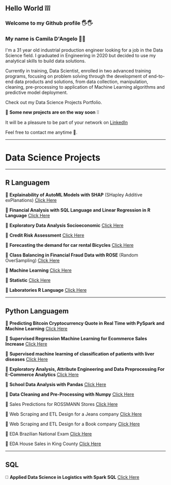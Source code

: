## Hello World :grey_exclamation::grey_exclamation::grey_exclamation:


### Welcome to my Github profile :raised_hand_with_fingers_splayed::raised_hand_with_fingers_splayed:


### My name is Camila D'Angelo :woman_office_worker:

I'm a 31 year old industrial production engineer looking for a job in the Data Science field.
I graduated in Engineering in 2020 but decided to use my analytical skills to build data solutions.

Currently in training, Data Scientist, enrolled in two advanced training programs, focusing on problem solving through the development of end-to-end data products and solutions, from data collection, manipulation, cleaning, pre-processing to application of Machine Learning algorithms and predictive model deployment.

Check out my Data Science Projects Portfolio.

:rocket: **Some new projects are on the way soon** :grey_exclamation::grey_exclamation:

It will be a pleasure to be part of your network on [LinkedIn](https://www.linkedin.com/in/camiladangelotempesta/)

Feel free to contact me anytime 🙂.

***
# Data Science Projects
***
## **R Languagem**

:small_blue_diamond: **Explainability of AutoML Models with SHAP** (SHapley Additive exPlanations) [Click Here](https://github.com/camila-dangelo-tempesta/shapley_additive_exPlanations)

:small_blue_diamond: **Financial Analysis with SQL Language and Linear Regression in R Language** [Click Here](https://github.com/camila-dangelo-tempesta/hospital_cost_report_public_use_file)

:small_blue_diamond: **Exploratory Data Analysis Socioeconomic** [Click Here](https://github.com/camila-dangelo-tempesta/world_happiness-_report)

:small_blue_diamond: **Credit Risk Assessment** [Click Here](https://github.com/camila-dangelo-tempesta/german_credit_data)

:small_blue_diamond: **Forecasting the demand for car rental Bicycles** [Click Here](https://github.com/camila-dangelo-tempesta/bikeshare_capital_rental_forecast)

:small_blue_diamond: **Class Balancing in Financial Fraud Data with ROSE**  (Random OverSampling) [Click Here](https://github.com/camila-dangelo-tempesta/credit_card_fraud_detection)

:small_blue_diamond: **Machine Learning** [Click Here](https://github.com/camila-dangelo-tempesta/Machine_Learning)

:small_blue_diamond: **Statistic** [Click Here](https://github.com/camila-dangelo-tempesta/Statistic)

:small_blue_diamond: **Laboratories R Language** [Click Here](https://github.com/camila-dangelo-tempesta/R_Language)

***
## **Python Languagem**

:small_orange_diamond: **Predicting Bitcoin Cryptocurrency Quote in Real Time with PySpark and Machine Learning** [Click Here](https://github.com/camila-dangelo-tempesta/ml_pyspark_cryptocurrencies)

:small_orange_diamond: **Supervised Regression Machine Learning for Ecommerce Sales Increase** [Click Here](https://github.com/camila-dangelo-tempesta/ml_regression_ecommerce)

:small_orange_diamond: **Supervised machine learning of classification of patients with liver diseases** [Click Here](https://github.com/camila-dangelo-tempesta/ml_classification_ilpd)

:small_orange_diamond: **Exploratory Analysis, Attribute Engineering and Data Preprocessing For E-Commerce Analytics** [Click Here](https://github.com/camila-dangelo-tempesta/data_wrangling_for_e-commerce_analytics)

:small_orange_diamond: **School Data Analysis with Pandas** [Click Here](https://github.com/camila-dangelo-tempesta/realistic_data_generator)

:small_orange_diamond: **Data Cleaning and Pre-Processing with Numpy** [Click Here](https://github.com/camila-dangelo-tempesta/loan_data_from_lending_club)



 :small_orange_diamond: Sales Predictions for ROSSMANN Stores [Click Here](https://github.com/camila-dangelo-tempesta/rossmann_sales_forecast)

 :small_orange_diamond: Web Scraping and ETL Design for a Jeans company [Click Here](https://github.com/camila-dangelo-tempesta/star_jeans)

 :small_orange_diamond: Web Scraping and ETL Design for a Book company [Click Here](https://github.com/camila-dangelo-tempesta/books_to_scrape)

:small_orange_diamond: EDA Brazilian National Exam [Click Here](https://github.com/camila-dangelo-tempesta/brazilian_national_exam)

 :small_orange_diamond: EDA House Sales in King County [Click Here](https://github.com/camila-dangelo-tempesta/house_sales_k_c)
 
 ***
## **SQL**

:white_medium_square: **Applied Data Science in Logistics with Spark SQL** [Click Here](https://github.com/camila-dangelo-tempesta/spark_sql_logistica)




